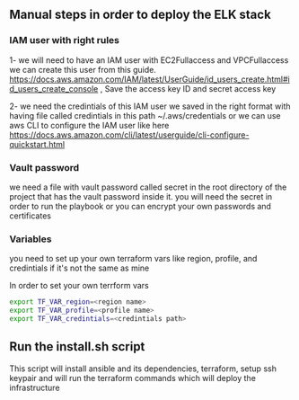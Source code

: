 ## Manual steps in order to deploy the ELK stack

### IAM user with right rules

1- we will need to have an IAM user with EC2Fullaccess and VPCFullaccess we can create this user from this guide. https://docs.aws.amazon.com/IAM/latest/UserGuide/id_users_create.html#id_users_create_console , Save the access key ID and secret access key

2- we need the credintials of this IAM user we saved in the right format with having file called credintials in this path ~/.aws/credentials or we can use aws CLI to configure the IAM user like here https://docs.aws.amazon.com/cli/latest/userguide/cli-configure-quickstart.html

### Vault password

we need a file with vault password called secret in the root directory of the project that has the vault password inside it. you will need the secret in order to run the playbook or you can encrypt your own passwords and certificates


### Variables

you need to set up your own terraform vars like region, profile, and credintials if it's not the same as mine

In order to set your own terrform vars 

```bash
export TF_VAR_region=<region name>
export TF_VAR_profile=<profile name>
export TF_VAR_credintials=<credintials path>
```

## Run the install.sh script

This script will install ansible and its dependencies, terraform, setup ssh keypair and will run the terraform commands which will deploy the infrastructure
